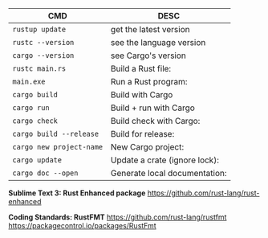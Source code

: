 
CMD | DESC
--- | ----
`rustup update` | get the latest version
`rustc --version` | see the language version
`cargo --version` | see Cargo's version
`rustc main.rs` | Build a Rust file:
`main.exe` | Run a Rust program:
`cargo build`| Build with Cargo
`cargo run` | Build + run with Cargo
`cargo check` | Build check with Cargo:
`cargo build --release` | Build for release:
`cargo new project-name` | New Cargo project:
`cargo update` | Update a crate (ignore lock):
`cargo doc --open` | Generate local documentation:

**Sublime Text 3: Rust Enhanced package**
https://github.com/rust-lang/rust-enhanced

**Coding Standards: RustFMT**
https://github.com/rust-lang/rustfmt
https://packagecontrol.io/packages/RustFmt
